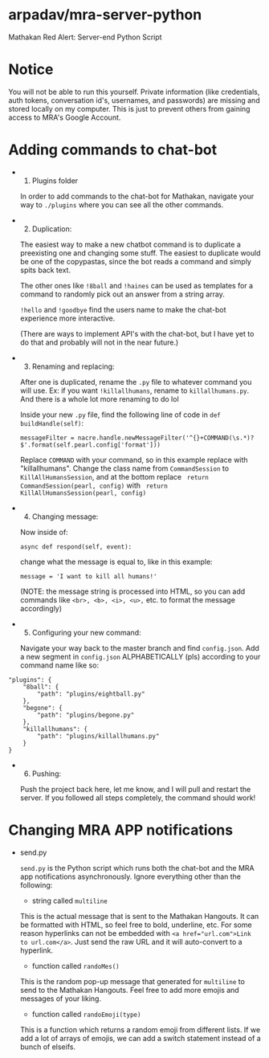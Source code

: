 # arpadav/mra-server-python
Mathakan Red Alert: Server-end Python Script

# Notice
You will not be able to run this yourself. Private information (like credentials, auth tokens, conversation id's, usernames, and passwords) are missing and stored locally on my computer. This is just to prevent others from gaining access to MRA's Google Account.

# Adding commands to chat-bot
* 1. Plugins folder
	
	In order to add commands to the chat-bot for Mathakan, navigate your way to `./plugins` where you can see all the other commands.


* 2. Duplication:
	
	The easiest way to make a new chatbot command is to duplicate a preexisting one and changing some stuff. The easiest to duplicate would be one of the copypastas, since the bot reads a command and simply spits back text.
	
	The other ones like `!8ball` and `!haines` can be used as templates for a command to randomly pick out an answer from a string array.
	
	`!hello` and `!goodbye` find the users name to make the chat-bot experience more interactive.
	
	(There are ways to implement API's with the chat-bot, but I have yet to do that and probably will not in the near future.)

	
* 3. Renaming and replacing:
	
	After one is duplicated, rename the `.py` file to whatever command you will use. Ex: if you want `!killallhumans`, rename to `killallhumans.py`. And there is a whole lot more renaming to do lol
	
	Inside your new `.py` file, find the following line of code in `def buildHandle(self)`:
	
	`messageFilter = nacre.handle.newMessageFilter('^{}+COMMAND(\s.*)?$'.format(self.pearl.config['format']))`
	
	Replace `COMMAND` with your command, so in this example replace with "killallhumans". Change the class name from `CommandSession` to `KillAllHumansSession`, and at the bottom replace ` return CommandSession(pearl, config)` with ` return KillAllHumansSession(pearl, config)`

	
* 4. Changing message:
	
	Now inside of:
	
	`async def respond(self, event):` 
	
	change what the message is equal to, like in this example: 
	
	`message = 'I want to kill all humans!'`
	
	(NOTE: the message string is processed into HTML, so you can add commands like `<br>, <b>, <i>, <u>,` etc. to format the message accordingly)
	
	
* 5. Configuring your new command:
	
	Navigate your way back to the master branch and find `config.json`. Add a new segment in `config.json` ALPHABETICALLY (pls) according to your command name like so:
```
"plugins": {
	"8ball": {
		"path": "plugins/eightball.py"
	},
	"begone": {
		"path": "plugins/begone.py"
	},
	"killallhumans": {
		"path": "plugins/killallhumans.py"
	}
}
```
	
* 6. Pushing:
	
	Push the project back here, let me know, and I will pull and restart the server. If you followed all steps completely, the command should work!

	
# Changing MRA APP notifications
* send.py

	`send.py` is the Python script which runs both the chat-bot and the MRA app notifications asynchronously. Ignore everything other than the following:
	
	* string called `multiline`
	
	This is the actual message that is sent to the Mathakan Hangouts. It can be formatted with HTML, so feel free to bold, underline, etc. For some reason hyperlinks can not be embedded with `<a href="url.com">Link to url.com</a>`. Just send the raw URL and it will auto-convert to a hyperlink.
	
	* function called `randoMes()`
	
	This is the random pop-up message that generated for `multiline` to send to the Mathakan Hangouts. Feel free to add more emojis and messages of your liking.
		
	* function called `randoEmoji(type)`
		
	This is a function which returns a random emoji from different lists. If we add a lot of arrays of emojis, we can add a switch statement instead of a bunch of elseifs.